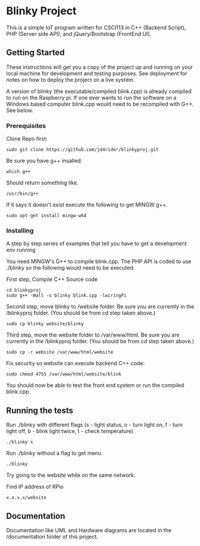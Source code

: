# Blinky Project

This is a simple IoT program written for CSCI113 in C++ (Backend Script), PHP (Server side API), and jQuery/Bootstrap (FrontEnd UI).  

## Getting Started

These instructions will get you a copy of the project up and running on your local machine for development and testing purposes. See deployment for notes on how to deploy the project on a live system.

A version of blinky (the executable/compiled blink.cpp) is already compiled to run on the Raspberry pi.  If one ever wants to run the software on a Windows based computer blink.cpp would need to be recompiled with G++. See below.

### Prerequisites

Clone Repo first:

```
sudo git clone https://github.com/jd4rider/blinkyproj.git
```

Be sure you have g++ insalled.

```
which g++
```

Should return something like.

```
/usr/bin/g++
```

If it says it doesn't exist execute the following to get MINGW g++.

```
sudo apt-get install mingw-w64
```

### Installing

A step by step series of examples that tell you have to get a development env running

You need MINGW's G++ to compile blink.cpp.  The PHP API is coded to use ./blinky so the following would need to be executed:

First step, Compile C++ Source code

```
cd blinkyproj
sudo g++ -Wall -o blinky blink.cpp -lwiringPi
```
Second step, move blinky to /website folder. Be sure you are currently in the /blinkyproj folder. (You should be from cd step taken above.) 

```
sudo cp blinky website/blinky
```

Third step, move the website folder to /var/www/html. Be sure you are currently in the /blinkyproj folder. (You should be from cd step taken above.) 

```
sudo cp -r website /var/www/html/website
```

Fix security so website can execute backend C++ code:

```
sudo chmod 4755 /var/www/html/website/blink
```

You should now be able to test the front end system or run the compiled blink.cpp.

## Running the tests

Run ./blinky with different flags (s - light status, o - turn light on, f - turn light off, b - blink light twice, t - check temperature)

```
./blinky s
```

Run ./blinky without a flag to get menu.

```
./blinky
```

Try going to the website while on the same network:

Find IP address of RPio

```
x.x.x.x/website
```

## Documentation

Documentation like UML and Hardware diagrams are located in the /documentation folder of this project.
